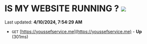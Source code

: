 # IS MY WEBSITE RUNNING ? [![](https://img.shields.io/static/v1?label=Sponsor&message=%E2%9D%A4&logo=GitHub&color=%23fe8e86)](https://github.com/sponsors/<username>)

Last updated: **4/10/2024, 7:54:29 AM**

- `GET` [https://youssefservice.me](https://youssefservice.me) - **Up** (301ms)
